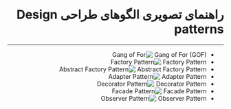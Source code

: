 <div dir="rtl">

# راهنمای تصویری الگوهای طراحی Design patterns
________________________________________
- Gang of For (GOF)
![Gang of For](https://www.flickr.com/photos/10591680@N07/1499817187)
- Factory Pattern
![Factory Pattern](https://www.tutorialspoint.com/design_pattern/images/factory_pattern_uml_diagram.jpg)
- Abstract Factory Pattern
![Abstract Factory Pattern](https://www.tutorialspoint.com/design_pattern/images/abstractfactory_pattern_uml_diagram.jpg)
- Adapter Pattern
![Adapter Pattern](https://www.tutorialspoint.com/design_pattern/images/adapter_pattern_uml_diagram.jpg)
- Decorator Pattern
![Decorator Pattern](https://www.tutorialspoint.com/design_pattern/images/decorator_pattern_uml_diagram.jpg)
- Facade Pattern
![Facade Pattern](https://www.tutorialspoint.com/design_pattern/images/facade_pattern_uml_diagram.jpg)
- Observer Pattern
![Observer Pattern](https://www.tutorialspoint.com/design_pattern/images/observer_pattern_uml_diagram.jpg)



